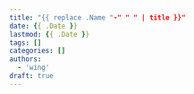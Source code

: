 ```yaml
---
title: "{{ replace .Name "-" " " | title }}"
date: {{ .Date }}
lastmod: {{ .Date }}
tags: []
categories: []
authors:
  - 'wing'
draft: true
---
```

